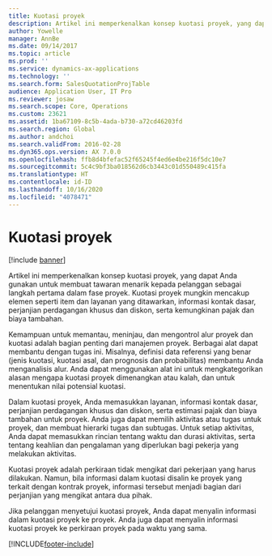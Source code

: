 ```yaml
---
title: Kuotasi proyek
description: Artikel ini memperkenalkan konsep kuotasi proyek, yang dapat Anda gunakan untuk membuat tawaran menarik kepada pelanggan sebagai langkah pertama dalam fase proyek. Kuotasi proyek mungkin mencakup elemen seperti item dan layanan yang ditawarkan, informasi kontak dasar, perjanjian perdagangan khusus dan diskon, serta kemungkinan pajak dan biaya tambahan.
author: Yowelle
manager: AnnBe
ms.date: 09/14/2017
ms.topic: article
ms.prod: ''
ms.service: dynamics-ax-applications
ms.technology: ''
ms.search.form: SalesQuotationProjTable
audience: Application User, IT Pro
ms.reviewer: josaw
ms.search.scope: Core, Operations
ms.custom: 23621
ms.assetid: 1ba67109-8c5b-4ada-b730-a72cd46203fd
ms.search.region: Global
ms.author: andchoi
ms.search.validFrom: 2016-02-28
ms.dyn365.ops.version: AX 7.0.0
ms.openlocfilehash: ffb8d4bfefac52f65245f4ed6e4be216f5dc10e7
ms.sourcegitcommit: 5c4c9bf3ba018562d6cb3443c01d550489c415fa
ms.translationtype: HT
ms.contentlocale: id-ID
ms.lasthandoff: 10/16/2020
ms.locfileid: "4078471"
---
```

# <a name="project-quotations"></a>Kuotasi proyek

[!include [banner](../includes/banner.md)]

Artikel ini memperkenalkan konsep kuotasi proyek, yang dapat Anda gunakan untuk membuat tawaran menarik kepada pelanggan sebagai langkah pertama dalam fase proyek. Kuotasi proyek mungkin mencakup elemen seperti item dan layanan yang ditawarkan, informasi kontak dasar, perjanjian perdagangan khusus dan diskon, serta kemungkinan pajak dan biaya tambahan. 

Kemampuan untuk memantau, meninjau, dan mengontrol alur proyek dan kuotasi adalah bagian penting dari manajemen proyek. Berbagai alat dapat membantu dengan tugas ini. Misalnya, definisi data referensi yang benar (jenis kuotasi, kuotasi asal, dan prognosis dan probabilitas) membantu Anda menganalisis alur. Anda dapat menggunakan alat ini untuk mengkategorikan alasan mengapa kuotasi proyek dimenangkan atau kalah, dan untuk menentukan nilai potensial kuotasi. 

Dalam kuotasi proyek, Anda memasukkan layanan, informasi kontak dasar, perjanjian perdagangan khusus dan diskon, serta estimasi pajak dan biaya tambahan untuk proyek. Anda juga dapat memilih aktivitas atau tugas untuk proyek, dan membuat hierarki tugas dan subtugas. Untuk setiap aktivitas, Anda dapat memasukkan rincian tentang waktu dan durasi aktivitas, serta tentang keahlian dan pengalaman yang diperlukan bagi pekerja yang melakukan aktivitas. 

Kuotasi proyek adalah perkiraan tidak mengikat dari pekerjaan yang harus dilakukan. Namun, bila informasi dalam kuotasi disalin ke proyek yang terkait dengan kontrak proyek, informasi tersebut menjadi bagian dari perjanjian yang mengikat antara dua pihak. 

Jika pelanggan menyetujui kuotasi proyek, Anda dapat menyalin informasi dalam kuotasi proyek ke proyek. Anda juga dapat menyalin informasi kuotasi proyek ke perkiraan proyek pada waktu yang sama.





[!INCLUDE[footer-include](../includes/footer-banner.md)]